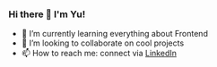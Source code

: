 ### Hi there 👋 I'm Yu!

<!--
**yugdr/yugdr** is a ✨ _special_ ✨ repository because its `README.md` (this file) appears on your GitHub profile.-->

- 🔭 I’m currently learning everything about Frontend
- 👯 I’m looking to collaborate on cool projects
- 📫 How to reach me: connect via [LinkedIn](https://www.linkedin.com/in/yugu20/)

